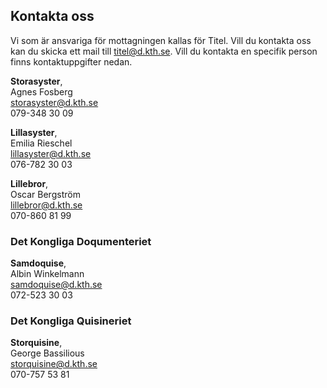 ## Kontakta oss

Vi som är ansvariga för mottagningen kallas för Titel. Vill du kontakta oss kan du skicka ett mail till [titel@d.kth.se](mailto:titel@d.kth.se). Vill du kontakta en specifik person finns kontaktuppgifter nedan.

**Storasyster**, <br />
Agnes Fosberg<br />
[storasyster@d.kth.se](mailto:storasyster@d.kth.se)<br />
079-348 30 09

**Lillasyster**, <br />
Emilia Rieschel<br />
[lillasyster@d.kth.se](mailto:lillasyster@d.kth.se)<br />
076-782 30 03

**Lillebror**, <br />
Oscar Bergström<br />
[lillebror@d.kth.se](mailto:lillebror@d.kth.se)<br />
070-860 81 99

### Det Kongliga Doqumenteriet

**Samdoquise**, <br />
Albin Winkelmann<br />
[samdoquise@d.kth.se](mailto:samdoquise@d.kth.se)<br />
072-523 30 03

### Det Kongliga Quisineriet
**Storquisine**, <br />
George Bassilious<br />
[storquisine@d.kth.se](mailto:storquisine@d.kth.se)<br />
070-757 53 81
